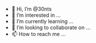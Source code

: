 - 👋 Hi, I’m @30nts
- 👀 I’m interested in ...
- 🌱 I’m currently learning ...
- 💞️ I’m looking to collaborate on ...
- 📫 How to reach me ...

<!---
30nts/30nts is a ✨ special ✨ repository because its `README.md` (this file) appears on your GitHub profile.
You can click the Preview link to take a look at your changes.
--->
